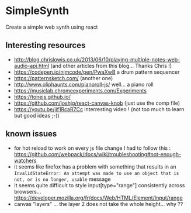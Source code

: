 SimpleSynth
===========

Create a simple web synth using react


## Interesting resources

- http://blog.chrislowis.co.uk/2013/06/10/playing-multiple-notes-web-audio-api.html (and other articles from this blog... Thanks Chris !)
- https://codepen.io/njmcode/pen/PwaXwB a drum pattern sequencer
- https://patternsketch.com/ (another one)
- http://www.oliphaunts.com/pianoroll-js/ well... a piano roll
- https://musiclab.chromeexperiments.com/Experiments
- https://tonejs.github.io/
- https://github.com/joshjg/react-canvas-knob (just use the comp file)
- https://youtu.be/jif1RcaR7Cc interresting video ! (not too much to learn but good ideas ;-))

## known issues
- for hot reload to work on every js file change I had to follow this : https://github.com/webpack/docs/wiki/troubleshooting#not-enough-watchers
- it seems like firefox has a problem with something that results in an `InvalidStateError: An attempt was made to use an object that is not, or is no longer, usable` message
- It seems quite difficult to style input[type="range"] consistently across browsers... https://developer.mozilla.org/fr/docs/Web/HTML/Element/Input/range
- canvas "layers" ... the layer 2 does not take the whole height... why ??
